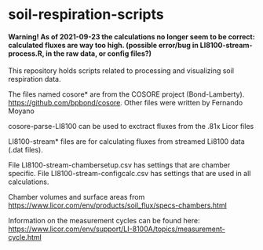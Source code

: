 # soil-respiration-scripts

#### Warning! As of 2021-09-23 the calculations no longer seem to be correct: calculated fluxes are way too high. (possible error/bug in LI8100-stream-process.R, in the raw data, or config files?)


This repository holds scripts related to processing and visualizing soil respiration data.

The files named cosore* are from the COSORE project (Bond-Lamberty). https://github.com/bpbond/cosore. Other files were written by Fernando Moyano

cosore-parse-LI8100 can be used to exctract fluxes from the .81x Licor files

LI8100-stream* files are for calculating fluxes from streamed Li8100 data (.dat files).

File LI8100-stream-chambersetup.csv has settings that are chamber specific. File LI8100-stream-configcalc.csv has settings that are used in all calculations.

Chamber volumes and surface areas from https://www.licor.com/env/products/soil_flux/specs-chambers.html

Information on the measurement cycles can be found here:  
https://www.licor.com/env/support/LI-8100A/topics/measurement-cycle.html
